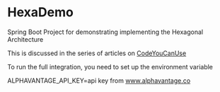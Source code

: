 # HexaDemo

Spring Boot Project for demonstrating implementing the Hexagonal Architecture

This is discussed in the series of articles on [CodeYouCanUse](https://codeyoucanuse.com/2020/04/23/hexagonal-architecture-part-1.html)

To run the full integration, you need to set up the environment variable

ALPHAVANTAGE_API_KEY=api key from www.alphavantage.co

